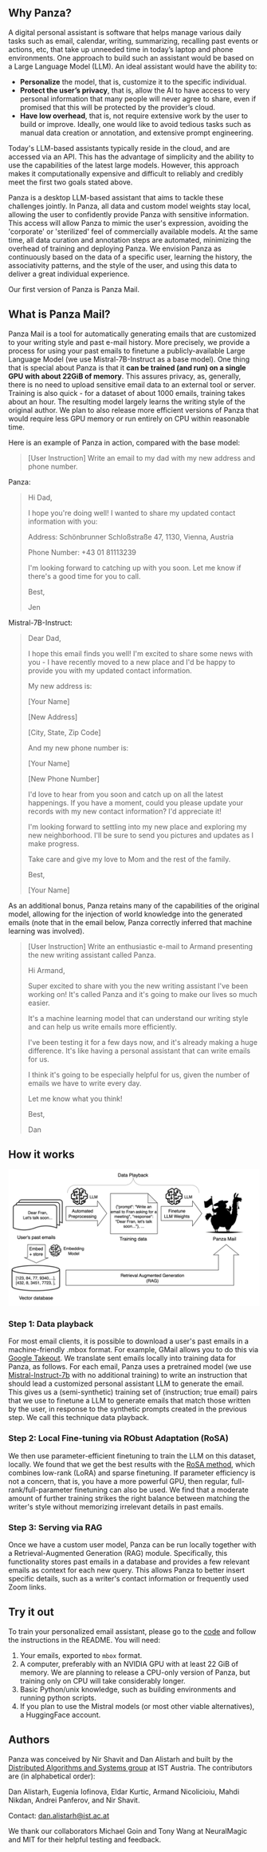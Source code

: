 ## Why Panza?

A digital personal assistant is software that helps manage various daily tasks such as email, calendar, writing, summarizing, recalling past events or actions, etc, that take up unneeded time in today’s laptop and phone environments. One approach to build such an assistant would be based on a Large Language Model (LLM). An ideal assistant would have the ability to:

- **Personalize** the model, that is, customize it to the specific individual. 
- **Protect the user’s privacy**, that is, allow the AI to have access to very personal information that many people will never agree to share, even if promised that this will be protected by the provider’s cloud.
- **Have low overhead**, that is, not require extensive work by the user to build or improve. Ideally, one would like to avoid tedious tasks such as manual data creation or annotation, and extensive prompt engineering.

Today's LLM-based assistants typically reside in the cloud, and are accessed via an API. This has the advantage of simplicity and the ability to use the capabilities of the latest large models. However, this approach makes it computationally expensive and difficult to reliably and credibly meet the first two goals stated above.

Panza is a desktop LLM-based assistant that aims to tackle these challenges jointly. In Panza, all data and custom model weights stay local, allowing the user to confidently provide Panza with sensitive information. This access will allow Panza to mimic the user's expression, avoiding the 'corporate' or 'sterilized' feel of commercially available models. At the same time, all data curation and annotation steps are automated, minimizing the overhead of training and deploying Panza. We envision Panza as continuously based on the data of a specific user, learning the history, the associativity patterns, and the style of the user, and using this data to deliver a great individual experience.

Our first version of Panza is Panza Mail.

## What is Panza Mail?
Panza Mail is a tool for automatically generating emails that are customized to your writing style and past e-mail history.
More precisely, we provide a process for using your past emails to finetune a publicly-available Large Language Model (we use Mistral-7B-Instruct as a base model).
One thing that is special about Panza is that it **can be trained (and run) on a single GPU with
about 22GiB of memory**. This assures privacy, as, generally, there is no need to upload sensitive email data to an external tool or server.
Training is also quick - for a dataset of about 1000 emails, training takes about an hour. The resulting model largely learns the writing style of the original author.
We plan to also release more efficient versions of Panza that would require less GPU memory or run entirely on CPU within reasonable time. 

Here is an example of Panza in action, compared with the base model: 

> [User Instruction]  Write an email to my dad with my new address and phone number.

Panza:

> Hi Dad,
>
> I hope you're doing well! I wanted to share my updated contact information with you:
> 
> Address:  Schönbrunner Schloßstraße 47, 1130, Vienna, Austria
> 
> Phone Number: +43 01 81113239
> 
> I'm looking forward to catching up with you soon. Let me know if there's a good time for you to call.
> 
> Best,
> 
> Jen

Mistral-7B-Instruct:

> Dear Dad,
>
> I hope this email finds you well! I'm excited to share some news with you - I have recently moved to a new place and I'd be happy to provide you with my updated contact information.
>
> My new address is:
> 
> [Your Name]
> 
> [New Address]
> 
> [City, State, Zip Code]
>
> 
> And my new phone number is:
> 
> [Your Name]
> 
> [New Phone Number]
> 
>
> I'd love to hear from you soon and catch up on all the latest happenings. If you have a moment, could you please update your records with my new contact information? I'd appreciate it!
>
> I'm looking forward to settling into my new place and exploring my new neighborhood. I'll be sure to send you pictures and updates as I make progress.
> 
> Take care and give my love to Mom and the rest of the family.
>
> Best,
> 
> [Your Name]</s>


As an additional bonus, Panza retains many of the capabilities of the original model, allowing for the injection of world knowledge into the generated emails (note that in the email below, Panza correctly inferred that machine learning was involved).


>[User Instruction] Write an enthusiastic e-mail to Armand presenting the new writing assistant called Panza.
>
>
> Hi Armand,
>
>Super excited to share with you the new writing assistant I've been working on! It's called Panza and it's going to make our lives so much easier.
>
>It's a machine learning model that can understand our writing style and can help us write emails more efficiently.
>
>I've been testing it for a few days now, and it's already making a huge difference. It's like having a personal assistant that can write emails for us.
>
>I think it's going to be especially helpful for us, given the number of emails we have to write every day.
>
>Let me know what you think!
>
>Best,
>
>Dan


## How it works 

<img src="https://github.com/ohaijen/panza-page/blob/main/panza_diagram.png?raw=true" alt="panza diagram"/>

### Step 1: Data playback

For most email clients, it is possible to download a user's past emails in a machine-friendly .mbox format. For example, GMail allows you to do this via [Google Takeout](takeout.google.com). 
We translate sent emails locally into training data for Panza, as follows. For each email, Panza uses a pretrained model (we use [Mistral-Instruct-7b](https://huggingface.co/mistralai/Mistral-7B-Instruct-v0.2) with no additional training) to write an instruction that should lead a customized personal assistant LLM to generate the email. This gives us a (semi-synthetic) training set of (instruction; true email) pairs that we use to finetune a LLM to generate emails that match those written by the user, in response to the synthetic prompts created in the previous step. We call this technique data playback. 

### Step 2: Local Fine-tuning via RObust Adaptation (RoSA)

We then use parameter-efficient finetuning to train the LLM on this dataset, locally. We found that we get the best results with the [RoSA method](https://arxiv.org/pdf/2401.04679.pdf), which combines low-rank (LoRA) and sparse finetuning. If parameter efficiency is not a concern, that is, you have a more powerful GPU, then regular, full-rank/full-parameter finetuning can also be used. We find that a moderate amount of further training strikes the right balance between matching the writer's style without memorizing irrelevant details in past emails.

### Step 3: Serving via RAG

Once we have a custom user model, Panza can be run locally together with a Retrieval-Augmented Generation (RAG) module. Specifically, this functionality stores past emails in a database and provides a few relevant emails as context for each new query. This allows Panza to better insert specific details, such as a writer's contact information or frequently used Zoom links.


## Try it out

To train your personalized email assistant, please go to the [code](https://github.com/IST-DASLab/panza-dev/tree/master) and follow the instructions in the README. You will need:
1. Your emails, exported to `mbox` format.
2. A computer, preferably with an NVIDIA GPU with at least 22 GiB of memory. We are planning to release a CPU-only version of Panza, but training only on CPU will take considerably longer.
3. Basic Python/unix knowledge, such as building environments and running python scripts.
4. If you plan to use the Mistral models (or most other viable alternatives), a HuggingFace account.

## Authors

Panza was conceived by Nir Shavit and Dan Alistarh and built by the [Distributed Algorithms and Systems group](https://ist.ac.at/en/research/alistarh-group/) at IST Austria. The contributors are (in alphabetical order):

Dan Alistarh, Eugenia Iofinova, Eldar Kurtic, Armand Nicolicioiu, Mahdi Nikdan, Andrei Panferov, and Nir Shavit.

Contact: dan.alistarh@ist.ac.at

We thank our collaborators Michael Goin and Tony Wang at NeuralMagic and MIT for their helpful testing and feedback.

